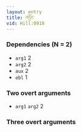 ```yaml
---
layout: entry
title: འདྲོང་
vid: Hill:0918
---
```

### Dependencies (N = 2)
* `arg1` 2
* `arg2` 2
* `aux` 2
* `obl` 1


### Two overt arguments
* `arg1` `arg2` 2


### Three overt arguments
